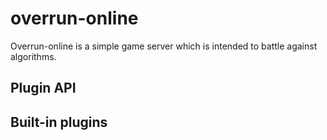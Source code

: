 # overrun-online
Overrun-online is a simple game server which is intended to battle against algorithms.

## Plugin API

## Built-in plugins
